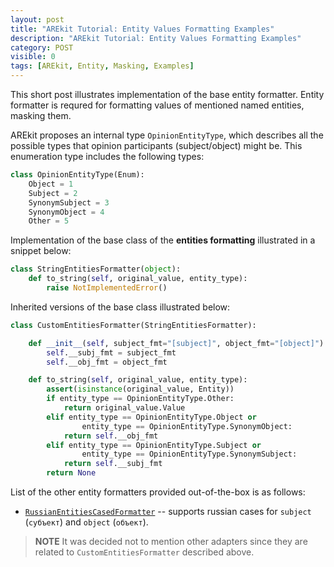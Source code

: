 ```yaml
---
layout: post
title: "AREkit Tutorial: Entity Values Formatting Examples"
description: "AREkit Tutorial: Entity Values Formatting Examples"
category: POST
visible: 0
tags: [AREkit, Entity, Masking, Examples]
---
```


This short post illustrates implementation of the base entity formatter.
Entity formatter is requred for formatting values of mentioned named entities, masking them.

<!--more-->

AREkit proposes an internal type `OpinionEntityType`, which describes all the possible 
types that opinion participants (subject/object) might be.
This enumeration type includes the following types:
```python
class OpinionEntityType(Enum):
    Object = 1
    Subject = 2
    SynonymSubject = 3
    SynonymObject = 4
    Other = 5
```

Implementation of the base class of the **entities formatting** illustrated in a snippet below: 
```python
class StringEntitiesFormatter(object):
    def to_string(self, original_value, entity_type):
        raise NotImplementedError()
```

Inherited versions of the base class illustrated below:
```python
class CustomEntitiesFormatter(StringEntitiesFormatter):

    def __init__(self, subject_fmt="[subject]", object_fmt="[object]"):
        self.__subj_fmt = subject_fmt
        self.__obj_fmt = object_fmt

    def to_string(self, original_value, entity_type):
        assert(isinstance(original_value, Entity))
        if entity_type == OpinionEntityType.Other:
            return original_value.Value
        elif entity_type == OpinionEntityType.Object or
                entity_type == OpinionEntityType.SynonymObject:
            return self.__obj_fmt
        elif entity_type == OpinionEntityType.Subject or
                entity_type == OpinionEntityType.SynonymSubject:
            return self.__subj_fmt 
        return None
```

List of the other entity formatters provided out-of-the-box is as follows:
* [`RussianEntitiesCasedFormatter`](https://github.com/nicolay-r/AREkit/blob/c66ea454051adfd09d37ed8a6aed143b5e2ab186/arekit/contrib/utils/entities/formatters/str_rus_cased_fmt.py#L9) -- 
supports russian cases for `subject` (`субъект`) and `object` (`объект`).

> **NOTE** It was decided not to mention other adapters since they are related to `CustomEntitiesFormatter` 
>described above.
